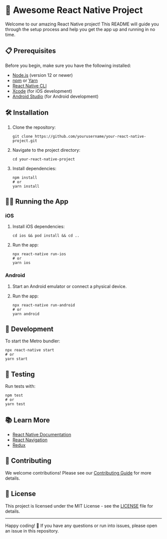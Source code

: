 # 🚀 Awesome React Native Project

Welcome to our amazing React Native project! This README will guide you through the setup process and help you get the app up and running in no time.

## 📋 Prerequisites

Before you begin, make sure you have the following installed:

- [Node.js](https://nodejs.org/) (version 12 or newer)
- [npm](https://www.npmjs.com/) or [Yarn](https://yarnpkg.com/)
- [React Native CLI](https://reactnative.dev/docs/environment-setup)
- [Xcode](https://developer.apple.com/xcode/) (for iOS development)
- [Android Studio](https://developer.android.com/studio) (for Android development)

## 🛠 Installation

1. Clone the repository:
   ```
   git clone https://github.com/yourusername/your-react-native-project.git
   ```

2. Navigate to the project directory:
   ```
   cd your-react-native-project
   ```

3. Install dependencies:
   ```
   npm install
   # or
   yarn install
   ```

## 🏃‍♂️ Running the App

### iOS

1. Install iOS dependencies:
   ```
   cd ios && pod install && cd ..
   ```

2. Run the app:
   ```
   npx react-native run-ios
   # or
   yarn ios
   ```

### Android

1. Start an Android emulator or connect a physical device.

2. Run the app:
   ```
   npx react-native run-android
   # or
   yarn android
   ```

## 📱 Development

To start the Metro bundler:
```
npx react-native start
# or
yarn start
```

## 🧪 Testing

Run tests with:
```
npm test
# or
yarn test
```

## 📚 Learn More

- [React Native Documentation](https://reactnative.dev/docs/getting-started)
- [React Navigation](https://reactnavigation.org/docs/getting-started)
- [Redux](https://redux.js.org/introduction/getting-started)

## 🤝 Contributing

We welcome contributions! Please see our [Contributing Guide](CONTRIBUTING.md) for more details.

## 📄 License

This project is licensed under the MIT License - see the [LICENSE](LICENSE) file for details.

---

Happy coding! 🎉 If you have any questions or run into issues, please open an issue in this repository.